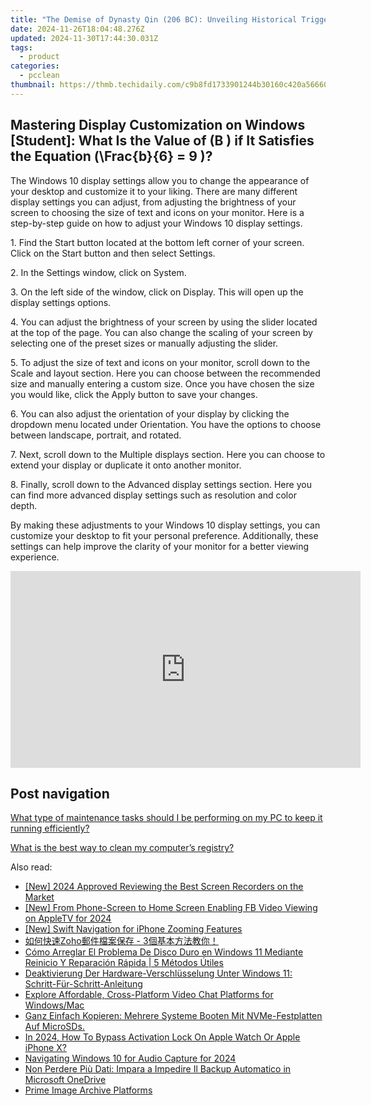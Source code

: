 ```yaml
---
title: "The Demise of Dynasty Qin (206 BC): Unveiling Historical Triggers - Expert Analysis From YL Software"
date: 2024-11-26T18:04:48.276Z
updated: 2024-11-30T17:44:30.031Z
tags:
  - product
categories:
  - pcclean
thumbnail: https://thmb.techidaily.com/c9b8fd1733901244b30160c420a56660fbc28694609982153cd6de4dd43a450d.jpg
---
```


## Mastering Display Customization on Windows [Student]: What Is the Value of \(B \) if It Satisfies the Equation \(\Frac{b}{6} = 9 \)?

The Windows 10 display settings allow you to change the appearance of your desktop and customize it to your liking. There are many different display settings you can adjust, from adjusting the brightness of your screen to choosing the size of text and icons on your monitor. Here is a step-by-step guide on how to adjust your Windows 10 display settings. 

1\. Find the Start button located at the bottom left corner of your screen. Click on the Start button and then select Settings.

2\. In the Settings window, click on System.

3\. On the left side of the window, click on Display. This will open up the display settings options. 

4\. You can adjust the brightness of your screen by using the slider located at the top of the page. You can also change the scaling of your screen by selecting one of the preset sizes or manually adjusting the slider.

5\. To adjust the size of text and icons on your monitor, scroll down to the Scale and layout section. Here you can choose between the recommended size and manually entering a custom size. Once you have chosen the size you would like, click the Apply button to save your changes.

6\. You can also adjust the orientation of your display by clicking the dropdown menu located under Orientation. You have the options to choose between landscape, portrait, and rotated.

7\. Next, scroll down to the Multiple displays section. Here you can choose to extend your display or duplicate it onto another monitor.

8\. Finally, scroll down to the Advanced display settings section. Here you can find more advanced display settings such as resolution and color depth. 

By making these adjustments to your Windows 10 display settings, you can customize your desktop to fit your personal preference. Additionally, these settings can help improve the clarity of your monitor for a better viewing experience.

<!-- affiliate ads begin -->
<iframe width="560" height="315" src="https://www.youtube.com/embed/6xGqSETroqA?si=4C1GPgXi-AksR_oO" title="YouTube video player" frameborder="0" allow="accelerometer; autoplay; clipboard-write; encrypted-media; gyroscope; picture-in-picture; web-share" referrerpolicy="strict-origin-when-cross-origin" allowfullscreen></iframe>
<!-- affiliate ads end -->

## Post navigation

[What type of maintenance tasks should I be performing on my PC to keep it running efficiently?](https://tools.techidaily.com/pcclean/products/)

[What is the best way to clean my computer’s registry?](https://tools.techidaily.com/pcclean/products/)

<ins class="adsbygoogle"
     style="display:block"
     data-ad-format="autorelaxed"
     data-ad-client="ca-pub-7571918770474297"
     data-ad-slot="1223367746"></ins>

<ins class="adsbygoogle"
     style="display:block"
     data-ad-client="ca-pub-7571918770474297"
     data-ad-slot="8358498916"
     data-ad-format="auto"
     data-full-width-responsive="true"></ins>

<span class="atpl-alsoreadstyle">Also read:</span>
<div><ul>
<li><a href="https://digital-screen-recording.techidaily.com/new-2024-approved-reviewing-the-best-screen-recorders-on-the-market/"><u>[New] 2024 Approved Reviewing the Best Screen Recorders on the Market</u></a></li>
<li><a href="https://facebook-clips.techidaily.com/new-from-phone-screen-to-home-screen-enabling-fb-video-viewing-on-appletv-for-2024/"><u>[New] From Phone-Screen to Home Screen Enabling FB Video Viewing on AppleTV for 2024</u></a></li>
<li><a href="https://some-guidance.techidaily.com/new-swift-navigation-for-iphone-zooming-features/"><u>[New] Swift Navigation for iPhone Zooming Features</u></a></li>
<li><a href="https://win-cloud.techidaily.com/zoho-3/"><u>如何快速Zoho郵件檔案保存 - 3個基本方法教你！</u></a></li>
<li><a href="https://win-cloud.techidaily.com/como-arreglar-el-problema-de-disco-duro-en-windows-11-mediante-reinicio-y-reparacion-rapida-5-metodos-utiles/"><u>Cómo Arreglar El Problema De Disco Duro en Windows 11 Mediante Reinicio Y Reparación Rápida | 5 Métodos Útiles</u></a></li>
<li><a href="https://win-cloud.techidaily.com/deaktivierung-der-hardware-verschlusselung-unter-windows-11-schritt-fur-schritt-anleitung/"><u>Deaktivierung Der Hardware-Verschlüsselung Unter Windows 11: Schritt-Für-Schritt-Anleitung</u></a></li>
<li><a href="https://screen-capture.techidaily.com/explore-affordable-cross-platform-video-chat-platforms-for-windowsmac/"><u>Explore Affordable, Cross-Platform Video Chat Platforms for Windows/Mac</u></a></li>
<li><a href="https://win-cloud.techidaily.com/ganz-einfach-kopieren-mehrere-systeme-booten-mit-nvme-festplatten-auf-microsds/"><u>Ganz Einfach Kopieren: Mehrere Systeme Booten Mit NVMe-Festplatten Auf MicroSDs.</u></a></li>
<li><a href="https://activate-lock.techidaily.com/in-2024-how-to-bypass-activation-lock-on-apple-watch-or-apple-iphone-x-by-drfone-ios/"><u>In 2024, How To Bypass Activation Lock On Apple Watch Or Apple iPhone X?</u></a></li>
<li><a href="https://extra-support.techidaily.com/navigating-windows-10-for-audio-capture-for-2024/"><u>Navigating Windows 10 for Audio Capture for 2024</u></a></li>
<li><a href="https://win-cloud.techidaily.com/non-perdere-piu-dati-impara-a-impedire-il-backup-automatico-in-microsoft-onedrive/"><u>Non Perdere Più Dati: Impara a Impedire Il Backup Automatico in Microsoft OneDrive</u></a></li>
<li><a href="https://extra-tips.techidaily.com/prime-image-archive-platforms/"><u>Prime Image Archive Platforms</u></a></li>
</ul></div>

